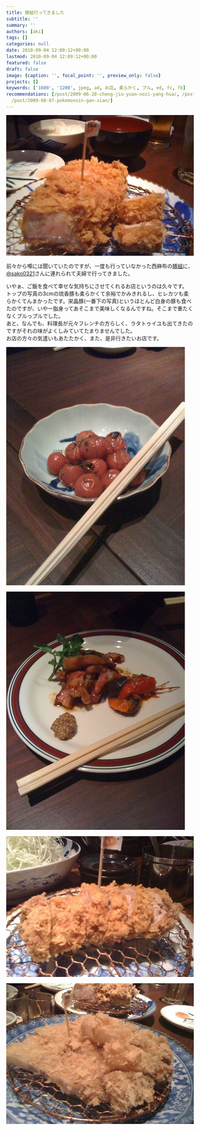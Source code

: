 ```yaml
---
title: 豚組行ってきました
subtitle: ''
summary: ''
authors: [aki]
tags: []
categories: null
date: 2010-09-04 12:09:12+00:00
lastmod: 2010-09-04 12:09:12+00:00
featured: false
draft: false
image: {caption: '', focal_point: '', preview_only: false}
projects: []
keywords: ['1600', '1200', jpeg, ad, お店, 柔らかく, プル, ed, fc, fb]
recommendations: [/post/2009-06-20-cheng-jiu-yuan-nozi-yang-hua/, /post/2009-08-12-rui-yan-si/,
  /post/2009-08-07-pokemonxin-gan-xian/]
---
```

[![](l_1600_1200_315061ad-b9f6-4b4a-adaa-cc3b852b3712.jpeg)](l_1600_1200_315061ad-b9f6-4b4a-adaa-cc3b852b3712.jpeg)

前々から噂には聞いていたのですが、一度も行っていなかった西麻布の[豚組](http://www.butagumi.com/nishiazabu/)に、[@sako0321](http://twitter.com/sako0321)さんに連れられて夫婦で行ってきました。

いやぁ、ご飯を食べて幸せな気持ちにさせてくれるお店というのは久々です。  
トップの写真の3cmの琉香豚も柔らかくて余裕でかみきれるし、ヒレカツも柔らかくてんまかったです。栄晶豚(一番下の写真)というほとんど白身の豚も食べたのですが、いやー脂身ってあそこまで美味しくなるんですね。そこまで重たくなくプルっプルでした。  
あと、なんでも、料理長が元々フレンチの方らしく、ラタトゥイユも出てきたのですがそれの味がよくしみていてたまりませんでした。  
お店の方々の気遣いもあたたかく、また、是非行きたいお店です。

[![](p_1600_1200_869f48fc-ecb5-4742-8242-be4ecfb15c39.jpeg)](p_1600_1200_869f48fc-ecb5-4742-8242-be4ecfb15c39.jpeg)

[![](p_1600_1200_ed9cd319-2250-4e80-bac1-dafb6a5d7d69.jpeg)](p_1600_1200_ed9cd319-2250-4e80-bac1-dafb6a5d7d69.jpeg)

[![](l_1600_1200_6de324ea-decc-4233-96ad-7c3c319612a1.jpeg)](l_1600_1200_6de324ea-decc-4233-96ad-7c3c319612a1.jpeg)

[![](l_1600_1200_dd23beb9-a7c4-4844-b50e-a685fb788721.jpeg)](l_1600_1200_dd23beb9-a7c4-4844-b50e-a685fb788721.jpeg)


